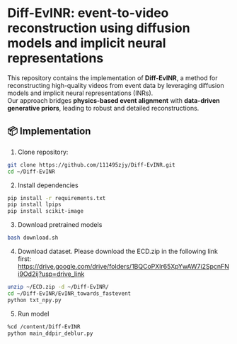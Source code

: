 # Diff-EvINR: event-to-video reconstruction using diffusion models and implicit neural representations

This repository contains the implementation of **Diff-EvINR**, a method for reconstructing high-quality videos from event data by leveraging diffusion models and implicit neural representations (INRs).  
Our approach bridges **physics-based event alignment** with **data-driven generative priors**, leading to robust and detailed reconstructions.

## 📦 Implementation

1. Clone repository:

```bash
git clone https://github.com/111495zjy/Diff-EvINR.git
cd ~/Diff-EvINR
```
2. Install dependencies
 ```bash
pip install -r requirements.txt
pip install lpips
pip install scikit-image
 ```

3. Download pretrained models
 ```bash
bash download.sh
 ```
4. Download dataset. Please download the ECD.zip in the following link first: https://drive.google.com/drive/folders/1BQCoPXlr65XpYwAW7i2SpcnFNi9Od2ij?usp=drive_link
 ```bash   
unzip ~/ECD.zip -d ~/Diff-EvINR/
cd ~/Diff-EvINR/EvINR_towards_fastevent
python txt_npy.py
 ```
5. Run model
 ```bash
%cd /content/Diff-EvINR
python main_ddpir_deblur.py
 ```
